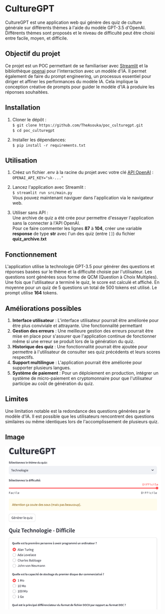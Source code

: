 # CultureGPT

CultureGPT est une application web qui génère des quiz de culture générale sur différents thèmes à l'aide du modèle GPT-3.5 d'OpenAI. Différents thèmes sont proposés et le niveau de difficulté peut être choisi entre facile, moyen, et difficile.

## Objectif du projet

Ce projet est un POC permettant de se familiariser avec [Streamlit](https://docs.streamlit.io/) et la bibliothèque [openai](https://github.com/openai/openai-python) pour l'interraction avec un modèle d'IA.
Il permet également de faire du prompt engineering, un processus essentiel pour diriger et affiner les performances du modèle IA. Cela implique la conception créative de prompts pour guider le modèle d'IA à produire les réponses souhaitées.

## Installation

1. Cloner le dépôt :  
`$ git clone https://github.com/TheAsouka/poc_culturegpt.git`  
`$ cd poc_culturegpt`

2. Installer les dépendances:  
`$ pip install -r requirements.txt`

## Utilisation

1. Créez un fichier .env à la racine du projet avec votre clé [API OpenAI](https://platform.openai.com/account/api-keys) :  
`OPENAI_API_KEY="sk-..."`

2. Lancez l'application avec Streamlit :  
`$ streamlit run src/main.py`  
Vous pouvez maintenant naviguer dans l'application via le navigateur web.

3. Utiliser sans API :  
Une archive de quiz a été crée pour permettre d'essayer l'application sans la connecter à l'API OpenAI.  
Pour ce faire commenter les lignes **87** à **104**, créer une variable **response** de type **str** avec l'un des quiz (entre `[]`) du fichier **quiz_archive.txt**

## Fonctionnement
L'application utilise la technologie GPT-3.5 pour générer des questions et réponses basées sur le thème et la difficulté choisie par l'utilisateur. Les questions sont générées sous forme de QCM (Question à Choix Multiples). Une fois que l'utilisateur a terminé le quiz, le score est calculé et affiché.
En moyenne pour un quiz de 5 questions un total de 500 tokens est utilisé.
Le prompt utilise **164** tokens.

## Améliorations possibles

1. **Interface utilisateur** : L'interface utilisateur pourrait être améliorée pour être plus conviviale et attrayante. Une fonctionnalité permettant
2. **Gestion des erreurs** : Une meilleure gestion des erreurs pourrait être mise en place pour s'assurer que l'application continue de fonctionner même si une erreur se produit lors de la génération du quiz.
3. **Historique des quiz** : Une fonctionnalité pourrait être ajoutée pour permettre à l'utilisateur de consulter ses quiz précédents et leurs scores respectifs.
4. **Support multilingue** : L'application pourrait être améliorée pour supporter plusieurs langues.
5. **Système de paiement** : Pour un déploiement en production, intégrer un système de micro-paiement en cryptomonnaire pour que l'utilisateur participe au coût de génération du quiz.

## Limites
Une limitation notable est la redondance des questions générées par le modèle d'IA. 
Il est possible que les utilisateurs rencontrent des questions similaires ou même identiques lors de l'accomplissement de plusieurs quiz.

## Image
<img src="https://github.com/TheAsouka/poc_culturegpt/blob/main/img/capture.png">  